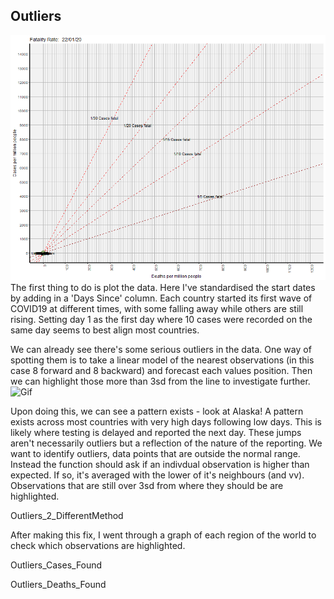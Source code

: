 ## Outliers
 ![Gif](https://raw.githubusercontent.com/michaelhawley/Demo/master/R/CovidGif.gif)
 The first thing to do is plot the data.  Here I've standardised the start dates by adding in a 'Days Since' column. Each country started its first wave of COVID19 at different times, with some falling away while others are still rising. 
 Setting day 1 as the first day where 10 cases were recorded on the same day seems to best align most countries. 
 
We can already see there's some serious outliers in the data. One way of spotting them is to take a linear model of the nearest observations (in this case 8 forward and 8 backward) and forecast each values position. Then we can highlight those more than 3sd from the line to investigate further.
 ![Gif](https://raw.githubusercontent.com/michaelhawley/Demo/master/R/Outliers_1_InitialView.png) 

Upon doing this, we can see a pattern exists - look at Alaska! A pattern exists across most countries with very high days following low days. This is likely where testing is delayed and reported the next day. These jumps aren't necessarily outliers but a reflection of the nature of the reporting. We want to identify outliers, data points that are outside the normal range.  Instead the function should ask if an indivdual observation is higher than expected. If so, it's averaged with the lower of it's neighbours (and vv). Observations that are still over 3sd from where they should be are highlighted. 

Outliers_2_DifferentMethod

After making this fix, I went through a graph of each region of the world to check which observations are highlighted. 

Outliers_Cases_Found

Outliers_Deaths_Found